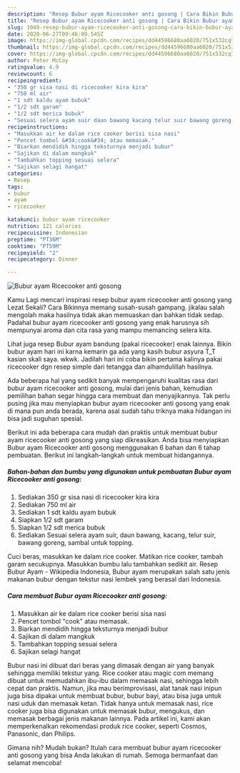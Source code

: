 ```yaml
---
description: "Resep Bubur ayam Ricecooker anti gosong | Cara Bikin Bubur ayam Ricecooker anti gosong Yang Bikin Ngiler"
title: "Resep Bubur ayam Ricecooker anti gosong | Cara Bikin Bubur ayam Ricecooker anti gosong Yang Bikin Ngiler"
slug: 1049-resep-bubur-ayam-ricecooker-anti-gosong-cara-bikin-bubur-ayam-ricecooker-anti-gosong-yang-bikin-ngiler
date: 2020-06-27T09:46:09.545Z
image: https://img-global.cpcdn.com/recipes/dd44596680aa6020/751x532cq70/bubur-ayam-ricecooker-anti-gosong-foto-resep-utama.jpg
thumbnail: https://img-global.cpcdn.com/recipes/dd44596680aa6020/751x532cq70/bubur-ayam-ricecooker-anti-gosong-foto-resep-utama.jpg
cover: https://img-global.cpcdn.com/recipes/dd44596680aa6020/751x532cq70/bubur-ayam-ricecooker-anti-gosong-foto-resep-utama.jpg
author: Peter McCoy
ratingvalue: 4.9
reviewcount: 6
recipeingredient:
- "350 gr sisa nasi di ricecooker kira kira"
- "750 ml air"
- "1 sdt kaldu ayam bubuk"
- "1/2 sdt garam"
- "1/2 sdt merica bubuk"
- "Sesuai selera ayam suir daun bawang kacang telur suir bawang goreng sambal untuk topping"
recipeinstructions:
- "Masukkan air ke dalam rice cooker berisi sisa nasi"
- "Pencet tombol &#34;cook&#34; atau memasak."
- "Biarkan mendidih hingga teksturnya menjadi bubur"
- "Sajikan di dalam mangkuk"
- "Tambahkan topping sesuai selera"
- "Sajikan selagi hangat"
categories:
- Resep
tags:
- bubur
- ayam
- ricecooker

katakunci: bubur ayam ricecooker 
nutrition: 121 calories
recipecuisine: Indonesian
preptime: "PT36M"
cooktime: "PT59M"
recipeyield: "2"
recipecategory: Dinner

---
```



![Bubur ayam Ricecooker anti gosong](https://img-global.cpcdn.com/recipes/dd44596680aa6020/751x532cq70/bubur-ayam-ricecooker-anti-gosong-foto-resep-utama.jpg)

Kamu Lagi mencari inspirasi resep bubur ayam ricecooker anti gosong yang Lezat Sekali? Cara Bikinnya memang susah-susah gampang. jikalau salah mengolah maka hasilnya tidak akan memuaskan dan bahkan tidak sedap. Padahal bubur ayam ricecooker anti gosong yang enak harusnya sih mempunyai aroma dan cita rasa yang mampu memancing selera kita.

Lihat juga resep Bubur ayam bandung (pakai ricecooker) enak lainnya. Bikin bubur ayam hari ini karna kemarin ga ada yang kasih bubur asyura T_T kasian skali saya. wkwk. Jadilah hari ini coba bikin pertama kalinya pakai ricecooker dgn resep simple dari tetangga dan alhamdulillah hasilnya.

Ada beberapa hal yang sedikit banyak mempengaruhi kualitas rasa dari bubur ayam ricecooker anti gosong, mulai dari jenis bahan, kemudian pemilihan bahan segar hingga cara membuat dan menyajikannya. Tak perlu pusing jika mau menyiapkan bubur ayam ricecooker anti gosong yang enak di mana pun anda berada, karena asal sudah tahu triknya maka hidangan ini bisa jadi suguhan spesial.


Berikut ini ada beberapa cara mudah dan praktis untuk membuat bubur ayam ricecooker anti gosong yang siap dikreasikan. Anda bisa menyiapkan Bubur ayam Ricecooker anti gosong menggunakan 6 bahan dan 6 tahap pembuatan. Berikut ini langkah-langkah untuk membuat hidangannya.

<!--inarticleads1-->

##### Bahan-bahan dan bumbu yang digunakan untuk pembuatan Bubur ayam Ricecooker anti gosong:

1. Sediakan 350 gr sisa nasi di ricecooker kira kira
1. Sediakan 750 ml air
1. Sediakan 1 sdt kaldu ayam bubuk
1. Siapkan 1/2 sdt garam
1. Siapkan 1/2 sdt merica bubuk
1. Sediakan Sesuai selera ayam suir, daun bawang, kacang, telur suir, bawang goreng, sambal untuk topping.


Cuci beras, masukkan ke dalam rice cooker. Matikan rice cooker, tambah garam secukupnya. Masukkan bumbu lalu tambahkan sedikit air. Resep Bubur Ayam - Wikipedia Indonesia, Bubur ayam merupakan salah satu jenis makanan bubur dengan tekstur nasi lembek yang berasal dari Indonesia. 

<!--inarticleads2-->

##### Cara membuat Bubur ayam Ricecooker anti gosong:

1. Masukkan air ke dalam rice cooker berisi sisa nasi
1. Pencet tombol &#34;cook&#34; atau memasak.
1. Biarkan mendidih hingga teksturnya menjadi bubur
1. Sajikan di dalam mangkuk
1. Tambahkan topping sesuai selera
1. Sajikan selagi hangat


Bubur nasi ini dibuat dari beras yang dimasak dengan air yang banyak sehingga memiliki tekstur yang. Rice cooker atau magic com memang dibuat untuk memudahkan ibu-ibu dalam memasak nasi, sehingga lebih cepat dan praktis. Namun, jika mau berimprovisasi, alat tanak nasi inipun juga bisa dipakai untuk membuat bubur, bubur bayi, atau bisa juga untuk nasi uduk dan memasak ketan. Tidak hanya untuk memasak nasi, rice cooker juga bisa digunakan untuk memasak bubur, mengukus, dan memasak berbagai jenis makanan lainnya. Pada artikel ini, kami akan memperkenalkan rekomendasi produk rice cooker, seperti Cosmos, Panasonic, dan Philips. 

Gimana nih? Mudah bukan? Itulah cara membuat bubur ayam ricecooker anti gosong yang bisa Anda lakukan di rumah. Semoga bermanfaat dan selamat mencoba!

